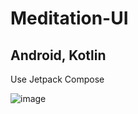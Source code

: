 # Meditation-UI
## Android, Kotlin

Use Jetpack Compose

![image](https://github.com/hoductrihcmut123/Meditation-UI/assets/76983358/5ddecfba-2a4e-479e-bcb5-e3539a3119c5)
